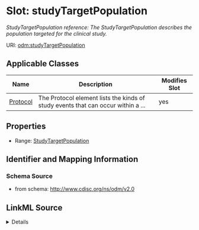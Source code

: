 # Slot: studyTargetPopulation


_StudyTargetPopulation reference: The StudyTargetPopulation describes the population targeted for the clinical study._



URI: [odm:studyTargetPopulation](http://www.cdisc.org/ns/odm/v2.0/studyTargetPopulation)



<!-- no inheritance hierarchy -->




## Applicable Classes

| Name | Description | Modifies Slot |
| --- | --- | --- |
[Protocol](Protocol.md) | The Protocol element lists the kinds of study events that can occur within a ... |  yes  |







## Properties

* Range: [StudyTargetPopulation](StudyTargetPopulation.md)





## Identifier and Mapping Information







### Schema Source


* from schema: http://www.cdisc.org/ns/odm/v2.0




## LinkML Source

<details>
```yaml
name: studyTargetPopulation
description: 'StudyTargetPopulation reference: The StudyTargetPopulation describes
  the population targeted for the clinical study.'
from_schema: http://www.cdisc.org/ns/odm/v2.0
rank: 1000
identifier: false
alias: studyTargetPopulation
domain_of:
- Protocol
range: StudyTargetPopulation

```
</details>